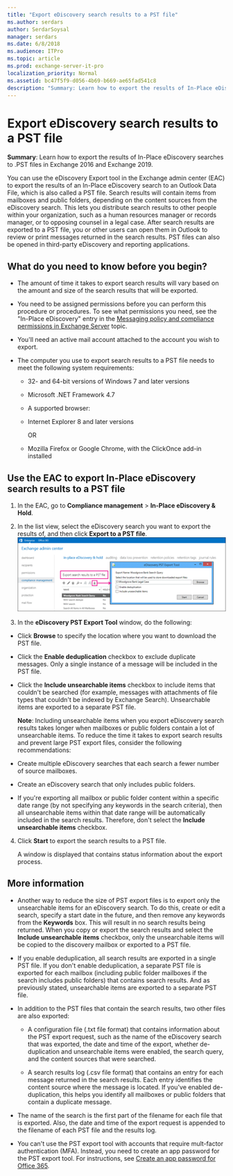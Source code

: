 ```yaml
---
title: "Export eDiscovery search results to a PST file"
ms.author: serdars
author: SerdarSoysal
manager: serdars
ms.date: 6/8/2018
ms.audience: ITPro
ms.topic: article
ms.prod: exchange-server-it-pro
localization_priority: Normal
ms.assetid: bc47f5f9-d056-4b69-b669-ae65fad541c8
description: "Summary: Learn how to export the results of In-Place eDiscovery searches to .PST files in Exchange Server."
---
```


# Export eDiscovery search results to a PST file

 **Summary**: Learn how to export the results of In-Place eDiscovery searches to .PST files in Exchange 2016 and Exchange 2019.
  
You can use the eDiscovery Export tool in the Exchange admin center (EAC) to export the results of an In-Place eDiscovery search to an Outlook Data File, which is also called a PST file. Search results will contain items from mailboxes and public folders, depending on the content sources from the eDiscovery search. This lets you distribute search results to other people within your organization, such as a human resources manager or records manager, or to opposing counsel in a legal case. After search results are exported to a PST file, you or other users can open them in Outlook to review or print messages returned in the search results. PST files can also be opened in third-party eDiscovery and reporting applications.
  
## What do you need to know before you begin?

- The amount of time it takes to export search results will vary based on the amount and size of the search results that will be exported.
    
- You need to be assigned permissions before you can perform this procedure or procedures. To see what permissions you need, see the "In-Place eDiscovery" entry in the [Messaging policy and compliance permissions in Exchange Server](../../permissions/feature-permissions/policy-and-compliance-permissions.md) topic.
    
- You'll need an active mail account attached to the account you wish to export.
    
- The computer you use to export search results to a PST file needs to meet the following system requirements:
    
  - 32- and 64-bit versions of Windows 7 and later versions
    
  - Microsoft .NET Framework 4.7
    
  - A supported browser:
    
  - Internet Explorer 8 and later versions
    
    OR
    
  - Mozilla Firefox or Google Chrome, with the ClickOnce add-in installed
    
## Use the EAC to export In-Place eDiscovery search results to a PST file

1. In the EAC, go to **Compliance management** \> **In-Place eDiscovery & Hold**.
    
2. In the list view, select the eDiscovery search you want to export the results of, and then click **Export to a PST file**.
    ![Export to a PST File](../../media/ExportToPSTFile.gif)
  
3. In the **eDiscovery PST Export Tool** window, do the following: 
    
  - Click **Browse** to specify the location where you want to download the PST file.
    
  - Click the **Enable deduplication** checkbox to exclude duplicate messages. Only a single instance of a message will be included in the PST file.
    
  - Click the **Include unsearchable items** checkbox to include items that couldn't be searched (for example, messages with attachments of file types that couldn't be indexed by Exchange Search). Unsearchable items are exported to a separate PST file.
    
    **Note**: Including unsearchable items when you export eDiscovery search results takes longer when mailboxes or public folders contain a lot of unsearchable items. To reduce the time it takes to export search results and prevent large PST export files, consider the following recommendations:
    
  - Create multiple eDiscovery searches that each search a fewer number of source mailboxes.
    
  - Create an eDiscovery search that only includes public folders.
    
  - If you're exporting all mailbox or public folder content within a specific date range (by not specifying any keywords in the search criteria), then all unsearchable items within that date range will be automatically included in the search results. Therefore, don't select the **Include unsearchable items** checkbox.
    
4. Click **Start** to export the search results to a PST file.
    
    A window is displayed that contains status information about the export process.
    
## More information

- Another way to reduce the size of PST export files is to export only the unsearchable items for an eDiscovery search. To do this, create or edit a search, specify a start date in the future, and then remove any keywords from the **Keywords** box. This will result in no search results being returned. When you copy or export the search results and select the **Include unsearchable items** checkbox, only the unsearchable items will be copied to the discovery mailbox or exported to a PST file.
    
- If you enable deduplication, all search results are exported in a single PST file. If you don't enable deduplication, a separate PST file is exported for each mailbox (including public folder mailboxes if the search includes public folders) that contains search results. And as previously stated, unsearchable items are exported to a separate PST file.
    
- In addition to the PST files that contain the search results, two other files are also exported:
    
  - A configuration file (.txt file format) that contains information about the PST export request, such as the name of the eDiscovery search that was exported, the date and time of the export, whether de-duplication and unsearchable items were enabled, the search query, and the content sources that were searched.
    
  - A search results log (.csv file format) that contains an entry for each message returned in the search results. Each entry identifies the content source where the message is located. If you've enabled de-duplication, this helps you identify all mailboxes or public folders that contain a duplicate message.
    
- The name of the search is the first part of the filename for each file that is exported. Also, the date and time of the export request is appended to the filename of each PST file and the results log.

- You can't use the PST export tool with accounts that require mult-factor authentication (MFA). Instead, you need to create an app password for the PST export tool. For instructions, see [Create an app password for Office 365](https://support.office.com/article/3e7c860f-bda4-4441-a618-b53953ee1183).
